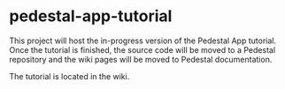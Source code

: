 # pedestal-app-tutorial

This project will host the in-progress version of the Pedestal App
tutorial. Once the tutorial is finished, the source code will be moved
to a Pedestal repository and the wiki pages will be moved to Pedestal
documentation.

The tutorial is located in the wiki.
